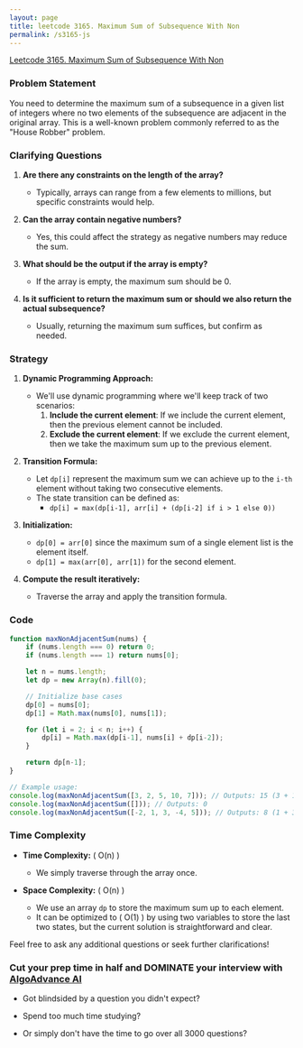 ```yaml
---
layout: page
title: leetcode 3165. Maximum Sum of Subsequence With Non
permalink: /s3165-js
---
```

[Leetcode 3165. Maximum Sum of Subsequence With Non](https://algoadvance.github.io/algoadvance/l3165)
### Problem Statement

You need to determine the maximum sum of a subsequence in a given list of integers where no two elements of the subsequence are adjacent in the original array. This is a well-known problem commonly referred to as the "House Robber" problem.

### Clarifying Questions

1. **Are there any constraints on the length of the array?**
   - Typically, arrays can range from a few elements to millions, but specific constraints would help.

2. **Can the array contain negative numbers?**
   - Yes, this could affect the strategy as negative numbers may reduce the sum.

3. **What should be the output if the array is empty?**
   - If the array is empty, the maximum sum should be 0.

4. **Is it sufficient to return the maximum sum or should we also return the actual subsequence?**
   - Usually, returning the maximum sum suffices, but confirm as needed.

### Strategy

1. **Dynamic Programming Approach:**
   - We'll use dynamic programming where we'll keep track of two scenarios:
        1. **Include the current element**: If we include the current element, then the previous element cannot be included.
        2. **Exclude the current element**: If we exclude the current element, then we take the maximum sum up to the previous element.

2. **Transition Formula:**
   - Let `dp[i]` represent the maximum sum we can achieve up to the `i-th` element without taking two consecutive elements.
   - The state transition can be defined as:
     - `dp[i] = max(dp[i-1], arr[i] + (dp[i-2] if i > 1 else 0))`

3. **Initialization:**
   - `dp[0] = arr[0]` since the maximum sum of a single element list is the element itself.
   - `dp[1] = max(arr[0], arr[1])` for the second element.

4. **Compute the result iteratively:**
   - Traverse the array and apply the transition formula.

### Code

```javascript
function maxNonAdjacentSum(nums) {
    if (nums.length === 0) return 0;
    if (nums.length === 1) return nums[0];

    let n = nums.length;
    let dp = new Array(n).fill(0);

    // Initialize base cases
    dp[0] = nums[0];
    dp[1] = Math.max(nums[0], nums[1]);

    for (let i = 2; i < n; i++) {
        dp[i] = Math.max(dp[i-1], nums[i] + dp[i-2]);
    }

    return dp[n-1];
}

// Example usage:
console.log(maxNonAdjacentSum([3, 2, 5, 10, 7])); // Outputs: 15 (3 + 10 + 2)
console.log(maxNonAdjacentSum([])); // Outputs: 0
console.log(maxNonAdjacentSum([-2, 1, 3, -4, 5])); // Outputs: 8 (1 + 3 + 5)
```

### Time Complexity

- **Time Complexity:** \( O(n) \)
  - We simply traverse through the array once.

- **Space Complexity:** \( O(n) \)
  - We use an array `dp` to store the maximum sum up to each element.
  - It can be optimized to \( O(1) \) by using two variables to store the last two states, but the current solution is straightforward and clear.

Feel free to ask any additional questions or seek further clarifications!


### Cut your prep time in half and DOMINATE your interview with [AlgoAdvance AI](https://algoAdvance.com)

- Got blindsided by a question you didn't expect?

- Spend too much time studying?

- Or simply don't have the time to go over all 3000 questions?

